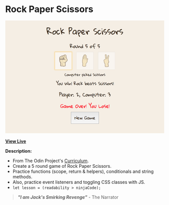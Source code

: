 # Rock Paper Scissors

![Rock Paper Scissors Screenshot](https://raw.githubusercontent.com/ejmiranda/rock-paper-scissors/master/meta/screenshot.png)

**[View Live](https://ejmiranda.github.io/rock-paper-scissors/)**

**Description:**
- From The Odin Project's [Curriculum](https://www.theodinproject.com/courses/web-development-101/lessons/rock-paper-scissors).
- Create a 5 round game of Rock Paper Scissors.
- Practice functions (scope, return & helpers), conditionals and string methods.
- Also, practice event listeners and toggling CSS classes with JS.
- `let lesson = (readability > ninjaCode);`

> **_"I am Jack's Smirking Revenge"_** - The Narrator
